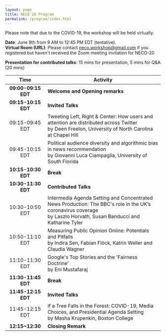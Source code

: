 ```yaml
---
layout: page
title: NECO'20 Program
permalink: /program/index.html
---
```


>

Please note that due to the COVID-19, the workshop will be held virtually. 



**Date**: June 8th from 9 AM to 12:45 PM EDT (tentative). <br/>
**Virtual Room (URL)**: Please contact neco.workshop@gmail.com if you registered but haven't received the Zoom meeting invitation for NECO-20<br/>

**Presentation for contributed talks**: 15 mins for presentation, 5 mins for Q&A (20 mins)


<table style="margin-left: auto; margin-right: auto;">
  <thead>
    <tr>
      <th style="text-align: center">Time</th>
      <th>Activity</th>
    </tr>
  </thead>
  <tbody>
    <tr>
      <td style="text-align: center"><strong>09:00-09:15 EDT</strong></td>
      <td><strong>Welcome and Opening remarks</strong></td>
    </tr>
    <tr>
      <td style="text-align: center"><strong>09:15-10:15 EDT</strong></td>
      <td><strong>Invited Talks</strong></td>
    </tr>
    <tr>
      <td style="text-align: center">09:15-09:45 EDT</td>
      <td>Tweeting Left, Right & Center: How users and attention are distributed across Twitter<br>by Deen Freelon, University of North Carolina at Chapel Hill</td>
    </tr>
    <tr>
      <td style="text-align: center">09:45-10:15 EDT</td>
      <td>Political audience diversity and algorithmic bias in news recommendation <br>by Giovanni Luca Ciampaglia, University of South Florida</td>
    </tr>
    <tr>
      <td style="text-align: center"><strong>10:15-10:30 EDT</strong></td>
      <td><strong>Break</strong></td>
    </tr>
    <tr>
      <td style="text-align: center"><strong>10:30-11:30 EDT</strong></td>
      <td><strong>Contributed Talks</strong></td>
    </tr>
    <tr>
      <td style="text-align: center">10:30-10:50 EDT</td>
      <td>Intermedia Agenda Setting and Concentrated News Production: The BBC's role in the UK’s coronavirus coverage <br>by Laszlo Horvath, Susan Banducci and Katharine Tyler</td>
    </tr>
    <tr>
      <td style="text-align: center">10:50-11:10 EDT</td>
      <td>Measuring Public Opinion Online: Potentials and Pitfalls <br>by Indira Sen, Fabian Flöck, Katrin Weller and Claudia Wagner</td>
    </tr>
    <tr>
      <td style="text-align: center">11:10-11:30 EDT</td>
      <td>Google's Top Stories and the 'Fairness Doctrine' <br>by Eni Mustafaraj</td>
    </tr>
    <tr>
      <td style="text-align: center"><strong>11:30-11:45 EDT</strong></td>
      <td><strong>Break</strong></td>
    </tr>
    <tr>
      <td style="text-align: center"><strong>11:45-12:15 EDT</strong></td>
      <td><strong>Invited Talks</strong></td>
    </tr>
    <tr>
      <td style="text-align: center">11:45-12:15 EDT</td>
      <td>If a Tree Falls in the Forest: COVID-19, Media Choices, and Presidential Agenda Setting <br>by Masha Krupenkin, Boston College</td>
    </tr>
    <tr>
      <td style="text-align: center"><strong>12:15~12:30</strong></td>
      <td><strong>Closing Remark</strong></td>
    </tr>
  </tbody>
</table>

